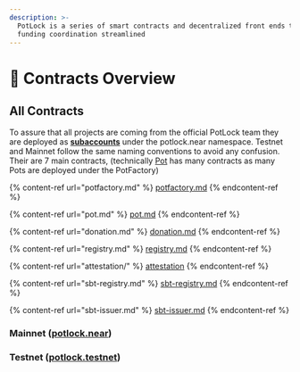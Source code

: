 ```yaml
---
description: >-
  PotLock is a series of smart contracts and decentralized front ends to making
  funding coordination streamlined
---
```


# 📃 Contracts Overview

## All Contracts

To assure that all projects are coming from the official PotLock team they are deployed as [**subaccounts**](https://docs.near.org/tutorials/crosswords/basics/add-functions-call#create-a-subaccount) under the potlock.near namespace. Testnet and Mainnet follow the same naming conventions to avoid any confusion. Their are 7 main contracts, (technically [Pot](pot.md) has many contracts as many Pots are deployed under the PotFactory)



{% content-ref url="potfactory.md" %}
[potfactory.md](potfactory.md)
{% endcontent-ref %}

{% content-ref url="pot.md" %}
[pot.md](pot.md)
{% endcontent-ref %}

{% content-ref url="donation.md" %}
[donation.md](donation.md)
{% endcontent-ref %}

{% content-ref url="registry.md" %}
[registry.md](registry.md)
{% endcontent-ref %}

{% content-ref url="attestation/" %}
[attestation](attestation/)
{% endcontent-ref %}

{% content-ref url="sbt-registry.md" %}
[sbt-registry.md](sbt-registry.md)
{% endcontent-ref %}

{% content-ref url="sbt-issuer.md" %}
[sbt-issuer.md](sbt-issuer.md)
{% endcontent-ref %}

### Mainnet ([potlock.near](https://nearblocks.io/address/potlock.near))



### Testnet ([potlock.testnet](https://testnet.nearblocks.io/address/potlock.testnet))

